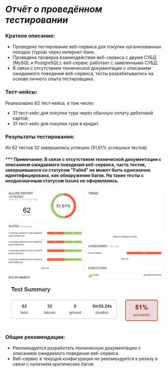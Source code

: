 # ***Отчёт о проведённом тестировании***

### Краткое описание:
- Проведено тестирование веб-сервиса для покупки организованных поездок (туров) через интернет-банк.
- Проведена проверка взаимодействия веб-сервиса с двумя СУБД (MySQL и PostgreSQL): веб-сервис работает с заявленными СУБД.
- В связи с отсутствием технической документации с описанием ожидаемого поведения веб-сервиса, тесты разрабатывались на основе личного опыта тестировщика.

### Тест-кейсы:
Реализовано 62 тест-кейса, в том числе:
- 31 тест-кейс для покупки тура через обычную оплату дебетовой картой;
- 31 тест-кейс для покупки тура в кредит.

### Результаты тестирования:
Из 62 тестов 32 завершились успешно (51,61% успешных тестов).
#### *** Примечание: В связи с отсутствием технической документации с описанием ожидаемого поведения веб-сервиса, часть тестов, завершившихся со статусом "Failed" не может быть однозначно идентифицирована, как обнаружение багов. На такие тесты с неоднозначным статусом Issues не оформлялись.

![Allure Report](https://github.com/Julia-Nemkina/qa-diploma-nemkina/blob/main/pic/AllureReport.jpg)
![Test Summary](https://github.com/Julia-Nemkina/qa-diploma-nemkina/blob/main/pic/TestSummary.jpg)
    
### Общие рекомендации:
- Рекомендуется разработать техническую документацию с описанием ожидаемого поведения веб-сервиса.
- Веб-сервис в текущей конфигурации не рекомендуется к релизу в связи с наличием критических багов.

